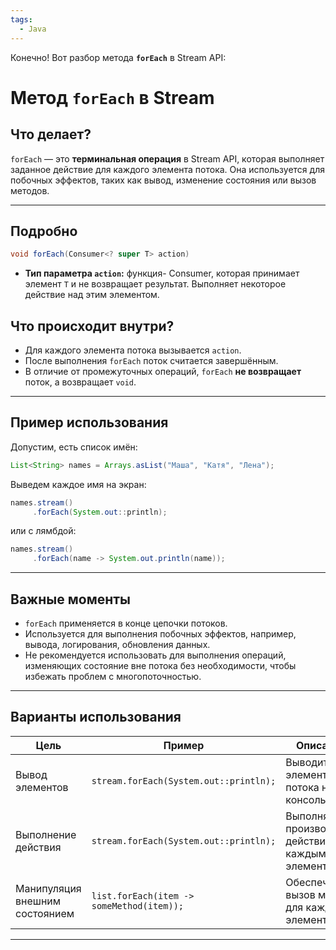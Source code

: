 ```yaml
---
tags:
  - Java
---
```

Конечно! Вот разбор метода **`forEach`** в Stream API:

# Метод `forEach` в Stream

## Что делает?

`forEach` — это **терминальная операция** в Stream API, которая выполняет заданное действие для каждого элемента потока. Она используется для побочных эффектов, таких как вывод, изменение состояния или вызов методов.

---

## Подробно

```java
void forEach(Consumer<? super T> action)
```

- **Тип параметра `action`:** функция- Consumer, которая принимает элемент `T` и не возвращает результат. Выполняет некоторое действие над этим элементом.

## Что происходит внутри?

- Для каждого элемента потока вызывается `action`.
- После выполнения `forEach` поток считается завершённым.
- В отличие от промежуточных операций, `forEach` **не возвращает** поток, а возвращает `void`.

---

## Пример использования

Допустим, есть список имён:

```java
List<String> names = Arrays.asList("Маша", "Катя", "Лена");
```

Выведем каждое имя на экран:

```java
names.stream()
     .forEach(System.out::println);
```

или с лямбдой:

```java
names.stream()
     .forEach(name -> System.out.println(name));
```

---

## Важные моменты

- `forEach` применяется в конце цепочки потоков.
- Используется для выполнения побочных эффектов, например, вывода, логирования, обновления данных.
- Не рекомендуется использовать для выполнения операций, изменяющих состояние вне потока без необходимости, чтобы избежать проблем с многопоточностью.

---

## Варианты использования

| Цель | Пример | Описание |
| --- | --- | --- |
| Вывод элементов | `stream.forEach(System.out::println);` | Выводит все элементы потока на консоль |
| Выполнение действия | `stream.forEach(System.out::println);` | Выполняет произвольные действия над каждым элементом |
| Манипуляция внешним состоянием | `list.forEach(item -> someMethod(item));` | Обеспечивает вызов метода для каждого элемента |

---

